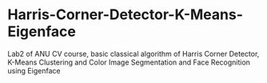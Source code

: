# Harris-Corner-Detector-K-Means-Eigenface
Lab2 of ANU CV course, basic classical algorithm of Harris Corner Detector, K-Means Clustering and Color Image Segmentation and Face Recognition using Eigenface
